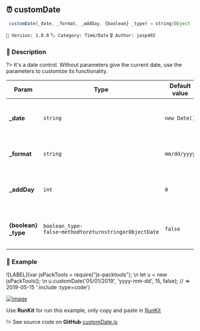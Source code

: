 ## ⏰ customDate 

```javascript
 customDate(_date, _format, _addDay, {boolean} _type) ⇒ string|Object  
``` 


`📢 Version: 1.0.0`  `🏷️ Category: Time/Date` `🎖️ Author: jasp402` 

### 📝 Description 


?> It's a date control. Without parameters give the current date, use the parameters to customize its functionality. 


| Param | Type | Default value | Description |
| --- | --- | --- | --- |
| **_date** | `string` | ` new Date() ` | _date or Object Date by Default is current date._ | 
| **_format** | `string` | ` mm/dd/yyyy ` | _define the format that want to return._ | 
| **_addDay** | `int` | ` 0 ` | _count of days that add to date o current date_ | 
| **{boolean} _type** | `boolean_type-false~methodtoreturnstringorObjectDate` | ` false ` | _method to return {string} or {Object Date}_ | 



### 🧪 Example 


![LABEL](var jsPackTools = require("js-packtools"); \n let u = new jsPackTools(); \n u.customDate('05/01/2019', 'yyyy-mm-dd', 15, false);  // => 2019-05-15 ':include :type=code')




[![image](https://user-images.githubusercontent.com/8978470/89190058-8603d500-d566-11ea-914f-284448e5a1b6.png)](https://npm.runkit.com/js-packtools) 
 
Use **RunKit** for run this example, only copy and paste in [RunKit](https://npm.runkit.com/js-packtools)


!> See source code on **GitHub** [customDate.js](https://github.com/jasp402/js-packtools/blob/master/lib/customDate.js) 

